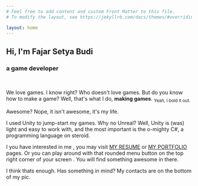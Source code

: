 ```yaml
---
# Feel free to add content and custom Front Matter to this file.
# To modify the layout, see https://jekyllrb.com/docs/themes/#overriding-theme-defaults

layout: home
---
```

## Hi, I'm **Fajar Setya Budi**
### a game developer
<br/>

We love games. I know right? Who doesn't love games. But do you know how to make a game? Well, that's what I do, **making games**. <sub>Yeah, I bold it out.</sub>

Awesome? Nope, it isn't awesome, it's my life.

I used Unity to jump-start my games. Why no Unreal? Well, Unity is (was) light and easy to work with, and the most important is the o-mighty C#, a programming language on steroid.

I you have interested in me , you may visit <a class="badge badge-primary px-3 py-1" href="/resume">MY RESUME</a> or <a class="badge badge-primary px-3 py-1" href="/portfolios">MY PORTFOLIO</a> pages. Or you can play around with that <span class="badge badge-primary px-3 py-1">rounded menu button on the top right corner of your screen </span>. You will find something awesome in there.

I think thats enough. <span class="badge badge-primary px-4 py-2">Has something in mind?</span> My contacts are on the bottom of my pic.